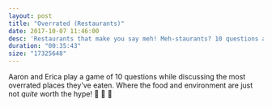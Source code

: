 ```yaml
---
layout: post
title: "Overrated (Restaurants)"
date: 2017-10-07 11:46:00
desc: 'Restaurants that make you say meh! Meh-staurants? 10 questions and food spots we think are overhyped.'
duration: "00:35:43"
size: "17325648"
---
```


Aaron and Erica play a game of 10 questions while discussing the most overrated places they've eaten. Where the food and environment are just not _quite_ worth the hype! 🥗 🌯 🍗
